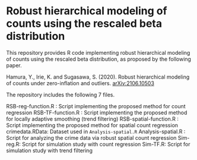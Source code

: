 # Robust hierarchical modeling of counts using the rescaled beta distribution

This repository provides R code implementing robust hierarchical modeling of counts using the rescaled beta distribution, as proposed by the following paper.

Hamura, Y., Irie, K. and Sugasawa, S. (2020). Robust hierarchical modeling of counts under zero-inflation and outliers. [arXiv:2106.10503](https://arxiv.org/abs/2106.10503)

The repository includes the following 7 files.

RSB-reg-function.R : Script implementing the proposed method for count regression
RSB-TF-function.R : Script implementing the proposed method for locally adaptive smoothing (trend filtering)
RSB-spatial-function.R : Script implementing the proposed method for spatial count regression 
crimedata.RData: Dataset used in ``Analysis-spatial.R``
Analysis-spatial.R : Script for analyzing the crime data via robust spatial count regression 
Sim-reg.R: Script for simulation study with count regression 
Sim-TF.R: Script for simulation study with trend filtering 
